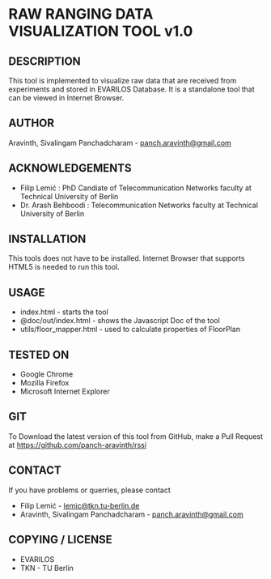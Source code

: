 RAW RANGING DATA VISUALIZATION TOOL v1.0
==================================================================

DESCRIPTION
--------------------------------------
This tool is implemented to visualize raw data that are received from experiments and stored in EVARILOS Database. It is a standalone tool that can be viewed in Internet Browser. 

AUTHOR
--------------------------------------
Aravinth, Sivalingam Panchadcharam - <panch.aravinth@gmail.com>

ACKNOWLEDGEMENTS
--------------------------------------
- Filip Lemić : PhD Candiate of Telecommunication Networks faculty at Technical University of Berlin 
- Dr. Arash Behboodi : Telecommunication Networks faculty at Technical University of Berlin

INSTALLATION
--------------------------------------
This tools does not have to be installed. Internet Browser that supports HTML5 is needed to run this tool. 

USAGE
--------------------------------------
- index.html - starts the tool 
- @doc/out/index.html - shows the Javascript Doc of the tool
- utils/floor_mapper.html - used to calculate properties of FloorPlan

TESTED ON
--------------------------------------
- Google Chrome
- Mozilla Firefox
- Microsoft Internet Explorer

GIT
--------------------------------------
To Download the latest version of this tool from GitHub, make a Pull Request at https://github.com/panch-aravinth/rssi

CONTACT
--------------------------------------
If you have problems or querries, please contact 
- Filip Lemić - <lemic@tkn.tu-berlin.de>
- Aravinth, Sivalingam Panchadcharam - <panch.aravinth@gmail.com>

COPYING / LICENSE
--------------------------------------
- EVARILOS
- TKN - TU Berlin